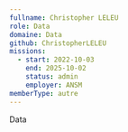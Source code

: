 ```yaml
---
fullname: Christopher LELEU
role: Data
domaine: Data
github: ChristopherLELEU
missions:
  - start: 2022-10-03
    end: 2025-10-02
    status: admin
    employer: ANSM
memberType: autre
---
```

Data
